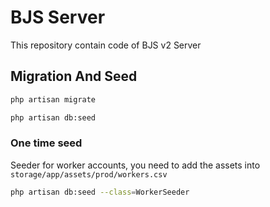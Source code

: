 # BJS Server

This repository contain code of BJS v2 Server


## Migration And Seed
```bash
php artisan migrate

php artisan db:seed
```

### One time seed
Seeder for worker accounts, you need to add the assets into `storage/app/assets/prod/workers.csv`
```bash
php artisan db:seed --class=WorkerSeeder
```
